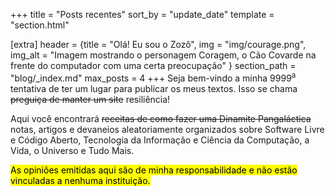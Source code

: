 +++
title = "Posts recentes"
sort_by = "update_date"
template = "section.html"

[extra]
header = {title = "Olá! Eu sou o Zozô", img = "img/courage.png", img_alt = "Imagem mostrando o personagem Coragem, o Cão Covarde na frente do computador com uma certa preocupação" }
section_path = "blog/_index.md"
max_posts = 4
+++
Seja bem-vindo a minha 9999<sup>a</sup> tentativa de ter um lugar para publicar os meus textos. Isso se chama ~~preguiça de manter um site~~ resiliência!<br/>

Aqui você encontrará ~~receitas de como fazer uma Dinamite Pangaláctica~~ notas, artigos e devaneios aleatoriamente organizados sobre Software Livre e Código Aberto, Tecnologia da Informação e Ciência da Computação, a Vida, o Universo e Tudo Mais.<br/>

<mark>As opiniões emitidas aqui são de minha responsabilidade e não estão vinculadas a nenhuma instituição.</mark>